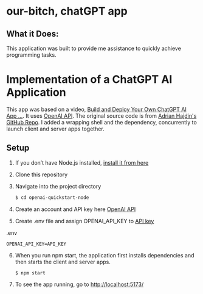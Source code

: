 # our-bitch, chatGPT app

## What it Does:

This application was built to provide me assistance to quickly achieve programming tasks.

# Implementation of a ChatGPT AI Application

This app was based on a video, [Build and Deploy Your Own ChatGPT AI App ...](https://www.youtube.com/watch?v=2FeymQoKvrk). It uses [OpenAI API](https://openai.com/api/). The original source code is from [Adrian Hajdin's GitHub Repo](https://github.com/adrianhajdin/project_openai_codex). I added a wrapping shell and the dependency, concurrently to launch client and server apps together.

## Setup

1. If you don’t have Node.js installed, [install it from here](https://nodejs.org/)

2. Clone this repository

3. Navigate into the project directory

   ```bash
   $ cd openai-quickstart-node
   ```

4. Create an account and API key here [OpenAI API](https://openai.com/api/)

5. Create .env file and assign OPENAI_API_KEY to [API key](https://beta.openai.com/account/api-keys)

.env

```
OPENAI_API_KEY=API_KEY
```

6. When you run npm start, the application first installs dependencies and then starts the client and server apps.
   ```
   $ npm start
   ```
7. To see the app running, go to [http://localhost:5173/](http://localhost:5173/)
